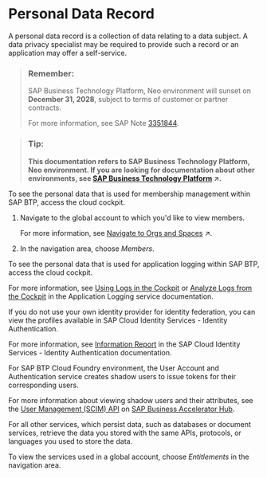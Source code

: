 <!-- loio817f6ac090184c0db64b43243bed40f9 -->

# Personal Data Record

A personal data record is a collection of data relating to a data subject. A data privacy specialist may be required to provide such a record or an application may offer a self-service.



> ### Remember:  
> SAP Business Technology Platform, Neo environment will sunset on **December 31, 2028**, subject to terms of customer or partner contracts.
> 
> For more information, see SAP Note [3351844](https://me.sap.com/notes/3351844).

> ### Tip:  
> **This documentation refers to SAP Business Technology Platform, Neo environment. If you are looking for documentation about other environments, see [SAP Business Technology Platform](https://help.sap.com/viewer/65de2977205c403bbc107264b8eccf4b/Cloud/en-US/6a2c1ab5a31b4ed9a2ce17a5329e1dd8.html "SAP Business Technology Platform (SAP BTP) is an integrated offering comprised of the following technology portfolios: application development; process automation; integration; data, analytics, and enterprise planning; artificial intelligence. The platform offers users the ability to turn data into business value, compose end-to-end business processes, connect entire IT landscapes, and personalize, build and extend SAP applications. This reduces the overall total cost of ownership maintaining SAP landscapes and third-party software across end-to-end business processes.") :arrow_upper_right:.**



To see the personal data that is used for membership management within SAP BTP, access the cloud cockpit.

1.  Navigate to the global account to which you'd like to view members.

    For more information, see [Navigate to Orgs and Spaces](https://help.sap.com/viewer/65de2977205c403bbc107264b8eccf4b/Cloud/en-US/5bf87353bf994819b8803e5910d8450f.html "To administer your Cloud Foundry environment, navigate to orgs, and spaces in the SAP BTP cockpit.") :arrow_upper_right:.

2.  In the navigation area, choose *Members*.

To see the personal data that is used for application logging within SAP BTP, access the cloud cockpit.

For more information, see [Using Logs in the Cockpit](https://help.sap.com/viewer/ee8e8a203e024bbb8c8c2d03fce527dc/Cloud/en-US/2555df65182c4b09a25e56fa3b57b0a8.html) or [Analyze Logs from the Cockpit](https://help.sap.com/viewer/ee8e8a203e024bbb8c8c2d03fce527dc/Cloud/en-US/c29e641662aa46429e0d15bccfb998e7.html) in the Application Logging service documentation.

If you do not use your own identity provider for identity federation, you can view the profiles available in SAP Cloud Identity Services - Identity Authentication.

For more information, see [Information Report](https://help.sap.com/viewer/6d6d63354d1242d185ab4830fc04feb1/Cloud/en-US/cb2c243f62b243edae7272bc23bacc70.html) in the SAP Cloud Identity Services - Identity Authentication documentation.

For SAP BTP Cloud Foundry environment, the User Account and Authentication service creates shadow users to issue tokens for their corresponding users.

For more information about viewing shadow users and their attributes, see the [User Management \(SCIM\) API](https://api.sap.com/package/authtrustmgmnt) on [SAP Business Accelerator Hub](https://api.sap.com/package/authtrustmgmnt?section=Artifacts).

For all other services, which persist data, such as databases or document services, retrieve the data you stored with the same APIs, protocols, or languages you used to store the data.

To view the services used in a global account, choose *Entitlements* in the navigation area.

